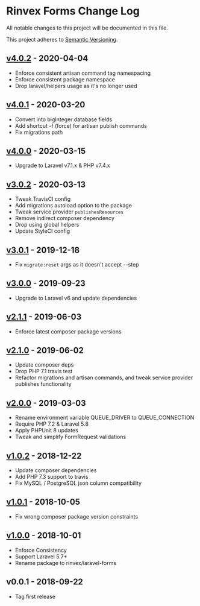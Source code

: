 # Rinvex Forms Change Log

All notable changes to this project will be documented in this file.

This project adheres to [Semantic Versioning](CONTRIBUTING.md).


## [v4.0.2] - 2020-04-04
- Enforce consistent artisan command tag namespacing
- Enforce consistent package namespace
- Drop laravel/helpers usage as it's no longer used

## [v4.0.1] - 2020-03-20
- Convert into bigInteger database fields
- Add shortcut -f (force) for artisan publish commands
- Fix migrations path

## [v4.0.0] - 2020-03-15
- Upgrade to Laravel v7.1.x & PHP v7.4.x

## [v3.0.2] - 2020-03-13
- Tweak TravisCI config
- Add migrations autoload option to the package
- Tweak service provider `publishesResources`
- Remove indirect composer dependency
- Drop using global helpers
- Update StyleCI config

## [v3.0.1] - 2019-12-18
- Fix `migrate:reset` args as it doesn't accept --step

## [v3.0.0] - 2019-09-23
- Upgrade to Laravel v6 and update dependencies

## [v2.1.1] - 2019-06-03
- Enforce latest composer package versions

## [v2.1.0] - 2019-06-02
- Update composer deps
- Drop PHP 7.1 travis test
- Refactor migrations and artisan commands, and tweak service provider publishes functionality

## [v2.0.0] - 2019-03-03
- Rename environment variable QUEUE_DRIVER to QUEUE_CONNECTION
- Require PHP 7.2 & Laravel 5.8
- Apply PHPUnit 8 updates
- Tweak and simplify FormRequest validations

## [v1.0.2] - 2018-12-22
- Update composer dependencies
- Add PHP 7.3 support to travis
- Fix MySQL / PostgreSQL json column compatibility

## [v1.0.1] - 2018-10-05
- Fix wrong composer package version constraints

## [v1.0.0] - 2018-10-01
- Enforce Consistency
- Support Laravel 5.7+
- Rename package to rinvex/laravel-forms

## v0.0.1 - 2018-09-22
- Tag first release

[v4.0.2]: https://github.com/rinvex/laravel-forms/compare/v4.0.1...v4.0.2
[v4.0.1]: https://github.com/rinvex/laravel-forms/compare/v4.0.0...v4.0.1
[v4.0.0]: https://github.com/rinvex/laravel-forms/compare/v3.0.2...v4.0.0
[v3.0.2]: https://github.com/rinvex/laravel-forms/compare/v3.0.1...v3.0.2
[v3.0.1]: https://github.com/rinvex/laravel-forms/compare/v3.0.0...v3.0.1
[v3.0.0]: https://github.com/rinvex/laravel-forms/compare/v2.1.1...v3.0.0
[v2.1.1]: https://github.com/rinvex/laravel-forms/compare/v2.1.0...v2.1.1
[v2.1.0]: https://github.com/rinvex/laravel-forms/compare/v2.0.0...v2.1.0
[v2.0.0]: https://github.com/rinvex/laravel-forms/compare/v1.0.2...v2.0.0
[v1.0.2]: https://github.com/rinvex/laravel-forms/compare/v1.0.1...v1.0.2
[v1.0.1]: https://github.com/rinvex/laravel-forms/compare/v1.0.0...v1.0.1
[v1.0.0]: https://github.com/rinvex/laravel-forms/compare/v0.0.1...v1.0.0
